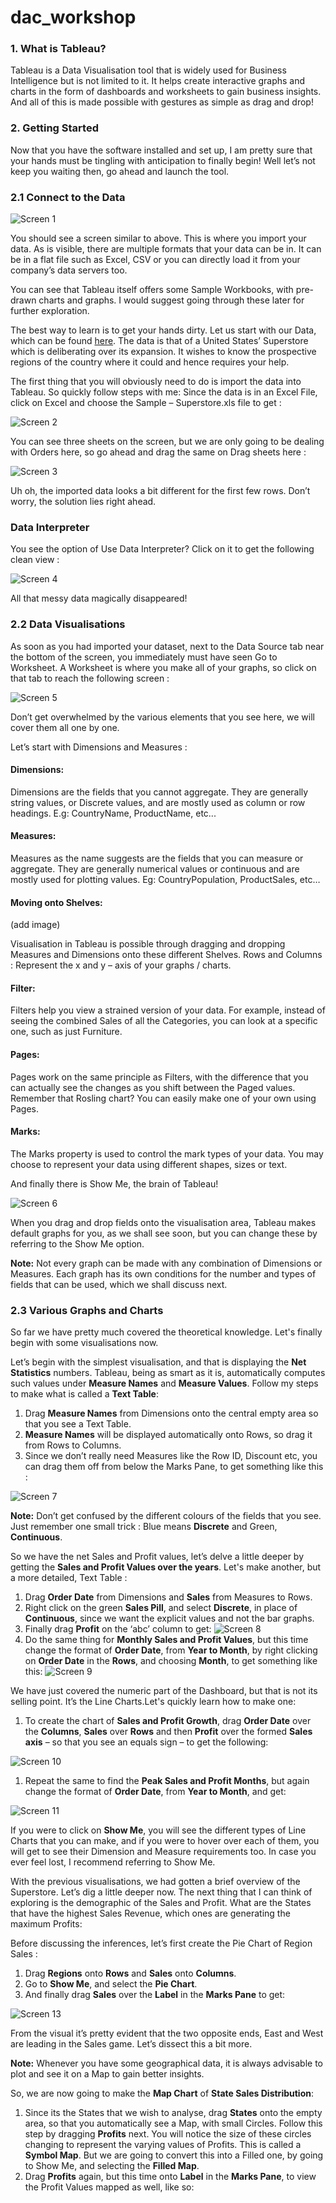 # dac_workshop

### 1. What is Tableau?

Tableau is a Data Visualisation tool that is widely used for Business Intelligence but is not limited to it. It helps create interactive graphs and charts in the form of dashboards and worksheets to gain business insights. And all of this is made possible with gestures as simple as drag and drop!
### 2. Getting Started
Now that you have the software installed and set up, I am pretty sure that your hands must be tingling with anticipation to finally begin! Well let’s not keep you waiting then, go ahead and launch the tool.
### 2.1 Connect to the Data
![Screen 1](https://raw.githubusercontent.com/AppliedResearchAndInnovation/dac_workshop/master/images/screen_1.png)

You should see a screen similar to above. This is where you import your data. As is visible, there are multiple formats that your data can be in. It can be in a flat file such as Excel, CSV or you can directly load it from your company’s data servers too.

You can see that Tableau itself offers some Sample Workbooks, with pre-drawn charts and graphs. I would suggest going through these later for further exploration.

The best way to learn is to get your hands dirty. Let us start with our Data, which can be found [here](https://github.com/AppliedResearchAndInnovation/dac_workshop/blob/master/Sample-Superstore.xls). The data is that of a United States’ Superstore which is deliberating over its expansion. It wishes to know the prospective regions of the country where it could and hence requires your help.

The first thing that you will obviously need to do is import the data into Tableau. So quickly follow steps with me:
Since the data is in an Excel File, click on Excel and choose the Sample – Superstore.xls file to get :

![Screen 2](https://raw.githubusercontent.com/AppliedResearchAndInnovation/dac_workshop/master/images/Screen_2.png)

You can see three sheets on the screen, but we are only going to be dealing with Orders here, so go ahead and drag the same on Drag sheets here :

![Screen 3](https://raw.githubusercontent.com/AppliedResearchAndInnovation/dac_workshop/master/images/Screen_3.png)

Uh oh, the imported data looks a bit different for the first few rows. Don’t worry, the solution lies right ahead.
 
### Data Interpreter

You see the option of Use Data Interpreter?  Click on it to get the following clean view :

![Screen 4](https://raw.githubusercontent.com/AppliedResearchAndInnovation/dac_workshop/master/images/screen_4.png)

All that messy data magically disappeared!

### 2.2 Data Visualisations

As soon as you had imported your dataset, next to the Data Source tab near the bottom of the screen, you immediately must have seen Go to Worksheet. A Worksheet is where you make all of your graphs, so click on that tab to reach the following screen :

![Screen 5](https://raw.githubusercontent.com/AppliedResearchAndInnovation/dac_workshop/master/images/Screen_5.png)

Don’t get overwhelmed by the various elements that you see here, we will cover them all one by one.

Let’s start with Dimensions and Measures :

#### Dimensions: 
Dimensions are the fields that you cannot aggregate. They are generally string values, or Discrete values, and are mostly used as column or row headings. E.g: CountryName, ProductName, etc...

#### Measures: 
Measures as the name suggests are the fields that you can measure or aggregate. They are generally numerical values or continuous and are mostly used for plotting values. Eg: CountryPopulation, ProductSales, etc…

#### Moving onto Shelves:

(add image)

Visualisation in Tableau is possible through dragging and dropping Measures and Dimensions onto these different Shelves.
Rows and Columns : Represent the x and y – axis of your graphs / charts.

#### Filter: 
Filters help you view a strained version of your data. For example, instead of seeing the combined Sales of all the Categories, you can look at a specific one, such as just Furniture.

#### Pages: 
Pages work on the same principle as Filters, with the difference that you can actually see the changes as you shift between the Paged values. Remember that Rosling chart? You can easily make one of your own using Pages.

#### Marks: 
The Marks property is used to control the mark types of your data. You may choose to represent your data using different shapes, sizes or text.

And finally there is Show Me, the brain of Tableau!

![Screen 6](https://raw.githubusercontent.com/AppliedResearchAndInnovation/dac_workshop/master/images/Screen_6.png)

When you drag and drop fields onto the visualisation area, Tableau makes default graphs for you, as we shall see soon, but you can change these by referring to the Show Me option.

**Note:** Not every graph can be made with any combination of Dimensions or Measures. Each graph has its own conditions for the number and types of fields that can be used, which we shall discuss next.

### 2.3 Various Graphs and Charts
So far we have pretty much covered the theoretical knowledge. Let's finally begin with some visualisations now.

Let’s begin with the simplest visualisation, and that is displaying the **Net Statistics** numbers. Tableau, being as smart as it is, automatically computes such values under **Measure Names** and **Measure Values**. Follow my steps to make what is called a **Text Table**:

1. Drag **Measure Names** from Dimensions onto the central empty area so that you see a Text Table.
1. **Measure Names** will be displayed automatically onto Rows, so drag it from Rows to Columns.
1. Since we don’t really need Measures like the Row ID, Discount etc, you can drag them off from below the Marks Pane, to get something like this :

![Screen 7](https://raw.githubusercontent.com/AppliedResearchAndInnovation/dac_workshop/master/images/Screen_7.png)

**Note:** Don’t get confused by the different colours of the fields that you see. Just remember one small trick : Blue means **Discrete** and Green, **Continuous**.

So we have the net Sales and Profit values, let’s delve a little deeper by getting the **Sales and Profit Values over the years**. Let's make another, but a more detailed, Text Table :

1. Drag **Order Date** from Dimensions and **Sales** from Measures to Rows.
1. Right click on the green **Sales Pill**, and select **Discrete**, in place of **Continuous**, since we want the explicit values and not the bar graphs.
1. Finally drag **Profit** on the ‘abc’ column to get:
![Screen 8](https://raw.githubusercontent.com/AppliedResearchAndInnovation/dac_workshop/master/images/Screen_8.png)
1. Do the same thing for **Monthly Sales and Profit Values**, but this time change the format of **Order Date**, from **Year to Month**, by right clicking on **Order Date** in the **Rows**, and choosing **Month**, to get something like this:
![Screen 9](https://raw.githubusercontent.com/AppliedResearchAndInnovation/dac_workshop/master/images/Screen_9.png)

We have just covered the numeric part of the Dashboard, but that is not its selling point. It’s the Line Charts.Let's quickly learn how to make one:

1. To create the chart of **Sales and Profit Growth**, drag **Order Date** over the **Columns**, **Sales** over **Rows** and then **Profit** over the formed **Sales axis** – so that you see an equals sign – to get the following:

![Screen 10](https://raw.githubusercontent.com/AppliedResearchAndInnovation/dac_workshop/master/images/Screen_10.png)

1. Repeat the same to find the **Peak Sales and Profit Months**, but again change the format of **Order Date**, from **Year to Month**, and get:

![Screen 11](https://raw.githubusercontent.com/AppliedResearchAndInnovation/dac_workshop/master/images/Screen_11.png)

If you were to click on **Show Me**, you will see the different types of Line Charts that you can make, and if you were to hover over each of them, you will get to see their Dimension and Measure requirements too. In case you ever feel lost, I recommend referring to Show Me.

With the previous visualisations, we had gotten a brief overview of the Superstore. Let’s dig a little deeper now. The next thing that I can think of exploring is the demographic of the Sales and Profit. What are the States that have the highest Sales Revenue, which ones are generating the maximum Profits:


Before discussing the inferences, let’s first create the Pie Chart of Region Sales :

1. Drag **Regions** onto **Rows** and **Sales** onto **Columns**.
1. Go to **Show Me**, and select the **Pie Chart**.
1. And finally drag **Sales** over the **Label** in the **Marks Pane** to get:

![Screen 13](https://raw.githubusercontent.com/AppliedResearchAndInnovation/dac_workshop/master/images/Screen_13.png)

From the visual it’s pretty evident that the two opposite ends, East and West are leading in the Sales game. Let’s dissect this a bit more.

**Note:** Whenever you have some geographical data, it is always advisable to plot and see it on a Map to gain better insights.

So, we are now going to make the **Map Chart** of **State Sales Distribution**:

1. Since its the States that we wish to analyse, drag **States** onto the empty area, so that you automatically see a Map, with small Circles. Follow this step by dragging **Profits** next. You will notice the size of these circles changing to represent the varying values of Profits. This is called a **Symbol Map**. But we are going to convert this into a Filled one, by going to Show Me, and selecting the **Filled Map**.
1. Drag **Profits** again, but this time onto **Label** in the **Marks Pane**, to view the Profit Values mapped as well, like so:





















                                                                                                                                                                        
